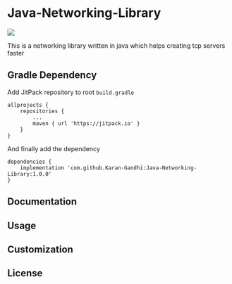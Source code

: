 # Java-Networking-Library

[![](https://jitpack.io/v/Karan-Gandhi/Java-Networking-Library.svg)](https://jitpack.io/#Karan-Gandhi/Java-Networking-Library)

This is a networking library written in java which helps creating tcp servers faster

## Gradle Dependency
Add JitPack repository to root `build.gradle`
```
allprojects {
    repositories {
        ...
        maven { url 'https://jitpack.io' }
    }
}
```
And finally add the dependency
```
dependencies {
    implementation 'com.github.Karan-Gandhi:Java-Networking-Library:1.0.0'
}
```

## Documentation

## Usage

## Customization

## License
